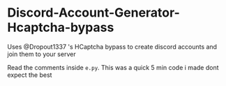 # Discord-Account-Generator-Hcaptcha-bypass
Uses @Dropout1337 's HCaptcha bypass to create discord accounts and join them to your server 


Read the comments inside `e.py`. This was a quick 5 min code i made dont expect the best

